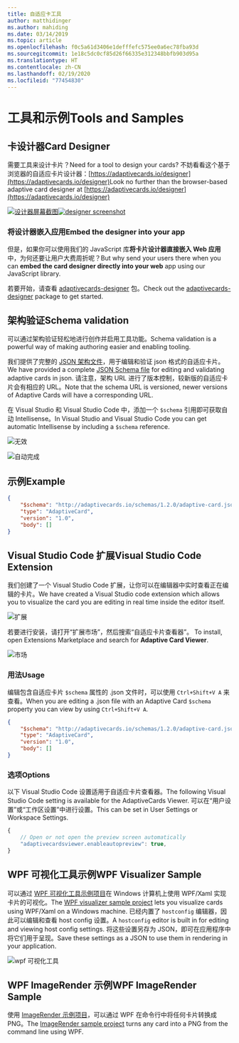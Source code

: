 ```yaml
---
title: 自适应卡工具
author: matthidinger
ms.author: mahiding
ms.date: 03/14/2019
ms.topic: article
ms.openlocfilehash: f0c5a61d3406e1defffefc575ee0a6ec78fba93d
ms.sourcegitcommit: 1e18c5dc0cf85d26f66335e312348bbfb903d95a
ms.translationtype: HT
ms.contentlocale: zh-CN
ms.lasthandoff: 02/19/2020
ms.locfileid: "77454830"
---
```

# <a name="tools-and-samples"></a><span data-ttu-id="7e0fa-102">工具和示例</span><span class="sxs-lookup"><span data-stu-id="7e0fa-102">Tools and Samples</span></span>

## <a name="card-designer"></a><span data-ttu-id="7e0fa-103">卡设计器</span><span class="sxs-lookup"><span data-stu-id="7e0fa-103">Card Designer</span></span> 

<span data-ttu-id="7e0fa-104">需要工具来设计卡片？</span><span class="sxs-lookup"><span data-stu-id="7e0fa-104">Need for a tool to design your cards?</span></span> <span data-ttu-id="7e0fa-105">不妨看看这个基于浏览器的自适应卡片设计器：[https://adaptivecards.io/designer](https://adaptivecards.io/designer)</span><span class="sxs-lookup"><span data-stu-id="7e0fa-105">Look no further than the browser-based adaptive card designer at [https://adaptivecards.io/designer](https://adaptivecards.io/designer)</span></span>

<span data-ttu-id="7e0fa-106">[![设计器屏幕截图](media/tools/designer.jpg)](https://adaptivecards.io/designer)</span><span class="sxs-lookup"><span data-stu-id="7e0fa-106">[![designer screenshot](media/tools/designer.jpg)](https://adaptivecards.io/designer)</span></span>

### <a name="embed-the-designer-into-your-app"></a><span data-ttu-id="7e0fa-107">将设计器嵌入应用</span><span class="sxs-lookup"><span data-stu-id="7e0fa-107">Embed the designer into your app</span></span>

<span data-ttu-id="7e0fa-108">但是，如果你可以使用我们的 JavaScript 库**将卡片设计器直接嵌入 Web 应用**中，为何还要让用户大费周折呢？</span><span class="sxs-lookup"><span data-stu-id="7e0fa-108">But why send your users there when you can **embed the card designer directly into your web** app using our JavaScript library.</span></span> 

<span data-ttu-id="7e0fa-109">若要开始，请查看 [adaptivecards-designer](https://npmjs.com/adaptivecards-designer) 包。</span><span class="sxs-lookup"><span data-stu-id="7e0fa-109">Check out the [adaptivecards-designer](https://npmjs.com/adaptivecards-designer) package to get started.</span></span>

## <a name="schema-validation"></a><span data-ttu-id="7e0fa-110">架构验证</span><span class="sxs-lookup"><span data-stu-id="7e0fa-110">Schema validation</span></span>

<span data-ttu-id="7e0fa-111">可以通过架构验证轻松地进行创作并启用工具功能。</span><span class="sxs-lookup"><span data-stu-id="7e0fa-111">Schema validation is a powerful way of making authoring easier and enabling tooling.</span></span>

<span data-ttu-id="7e0fa-112">我们提供了完整的 [JSON 架构文件](http://adaptivecards.io/schemas/1.2.0/adaptive-card.json)，用于编辑和验证 json 格式的自适应卡片。</span><span class="sxs-lookup"><span data-stu-id="7e0fa-112">We have provided a complete [JSON Schema file](http://adaptivecards.io/schemas/1.2.0/adaptive-card.json) for editing and validating adaptive cards in json.</span></span> <span data-ttu-id="7e0fa-113">请注意，架构 URL 进行了版本控制，较新版的自适应卡片会有相应的 URL。</span><span class="sxs-lookup"><span data-stu-id="7e0fa-113">Note that the schema URL is versioned, newer versions of Adaptive Cards will have a corresponding URL.</span></span>

<span data-ttu-id="7e0fa-114">在 Visual Studio 和 Visual Studio Code 中，添加一个 `$schema` 引用即可获取自动 Intellisense。</span><span class="sxs-lookup"><span data-stu-id="7e0fa-114">In Visual Studio and Visual Studio Code you can get automatic Intellisense by including a `$schema` reference.</span></span>

![无效](media/tools/invalidjson1.png)

![自动完成](media/tools/autocomplete.png)

## <a name="example"></a><span data-ttu-id="7e0fa-117">示例</span><span class="sxs-lookup"><span data-stu-id="7e0fa-117">Example</span></span>

```json
{
    "$schema": "http://adaptivecards.io/schemas/1.2.0/adaptive-card.json",
    "type": "AdaptiveCard",
    "version": "1.0",
    "body": []
}
```

## <a name="visual-studio-code-extension"></a><span data-ttu-id="7e0fa-118">Visual Studio Code 扩展</span><span class="sxs-lookup"><span data-stu-id="7e0fa-118">Visual Studio Code Extension</span></span>

<span data-ttu-id="7e0fa-119">我们创建了一个 Visual Studio Code 扩展，让你可以在编辑器中实时查看正在编辑的卡片。</span><span class="sxs-lookup"><span data-stu-id="7e0fa-119">We have created a Visual Studio code extension which allows you to visualize the card you are editing in real time inside the editor itself.</span></span> 

![扩展](media/tools/vscode-extension.png)

<span data-ttu-id="7e0fa-121">若要进行安装，请打开“扩展市场”，然后搜索“自适应卡片查看器”。 </span><span class="sxs-lookup"><span data-stu-id="7e0fa-121">To install, open Extensions Marketplace and search for **Adaptive Card Viewer**.</span></span>

![市场](media/tools/vscode-extension-marketplace.png)

### <a name="usage"></a><span data-ttu-id="7e0fa-123">用法</span><span class="sxs-lookup"><span data-stu-id="7e0fa-123">Usage</span></span>

<span data-ttu-id="7e0fa-124">编辑包含自适应卡片 `$schema` 属性的 .json 文件时，可以使用 `Ctrl+Shift+V A` 来查看。</span><span class="sxs-lookup"><span data-stu-id="7e0fa-124">When you are editing a .json file with an Adaptive Card `$schema` property you can view by using `Ctrl+Shift+V A`.</span></span>
```json
{
    "$schema": "http://adaptivecards.io/schemas/1.2.0/adaptive-card.json",
    "type": "AdaptiveCard",
    "version": "1.0",
    "body": []
}
```

### <a name="options"></a><span data-ttu-id="7e0fa-125">选项</span><span class="sxs-lookup"><span data-stu-id="7e0fa-125">Options</span></span>

<span data-ttu-id="7e0fa-126">以下 Visual Studio Code 设置适用于自适应卡片查看器。</span><span class="sxs-lookup"><span data-stu-id="7e0fa-126">The following Visual Studio Code setting is available for the AdaptiveCards Viewer.</span></span> <span data-ttu-id="7e0fa-127">可以在“用户设置”或“工作区设置”中进行设置。</span><span class="sxs-lookup"><span data-stu-id="7e0fa-127">This can be set in User Settings or Workspace Settings.</span></span>

```js
{
    // Open or not open the preview screen automatically
    "adaptivecardsviewer.enableautopreview": true,
}
```

## <a name="wpf-visualizer-sample"></a><span data-ttu-id="7e0fa-128">WPF 可视化工具示例</span><span class="sxs-lookup"><span data-stu-id="7e0fa-128">WPF Visualizer Sample</span></span>

<span data-ttu-id="7e0fa-129">可以通过 [WPF 可视化工具示例项目](https://github.com/Microsoft/AdaptiveCards/tree/master/source/dotnet/Samples/WPFVisualizer)在 Windows 计算机上使用 WPF/Xaml 实现卡片的可视化。</span><span class="sxs-lookup"><span data-stu-id="7e0fa-129">The [WPF visualizer sample project](https://github.com/Microsoft/AdaptiveCards/tree/master/source/dotnet/Samples/WPFVisualizer) lets you visualize cards using WPF/Xaml on a Windows machine.</span></span>  <span data-ttu-id="7e0fa-130">已经内置了 `hostconfig` 编辑器，因此可以编辑和查看 host config 设置。</span><span class="sxs-lookup"><span data-stu-id="7e0fa-130">A `hostconfig` editor is built in for editing and viewing host config settings.</span></span> <span data-ttu-id="7e0fa-131">将这些设置另存为 JSON，即可在应用程序中将它们用于呈现。</span><span class="sxs-lookup"><span data-stu-id="7e0fa-131">Save these settings as a JSON to use them in rendering in your application.</span></span>

![wpf 可视化工具](media/tools/wpfvisualizer.png)

## <a name="wpf-imagerender-sample"></a><span data-ttu-id="7e0fa-133">WPF ImageRender 示例</span><span class="sxs-lookup"><span data-stu-id="7e0fa-133">WPF ImageRender Sample</span></span>

<span data-ttu-id="7e0fa-134">使用 [ImageRender 示例项目](https://github.com/Microsoft/AdaptiveCards/tree/master/source/dotnet/Samples/AdaptiveCards.Sample.ImageRender)，可以通过 WPF 在命令行中将任何卡片转换成 PNG。</span><span class="sxs-lookup"><span data-stu-id="7e0fa-134">The [ImageRender sample project](https://github.com/Microsoft/AdaptiveCards/tree/master/source/dotnet/Samples/AdaptiveCards.Sample.ImageRender) turns any card into a PNG from the command line using WPF.</span></span> 
